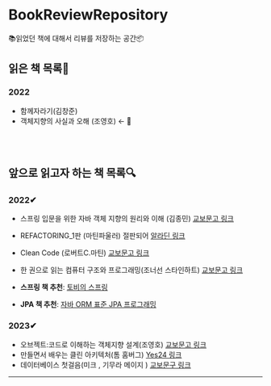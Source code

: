# BookReviewRepository
📚읽었던 책에 대해서 리뷰를 저장하는 공간📦


## 읽은 책 목록📖
### 2022
 -  함께자라기(김창준) 
 -  객체지향의 사실과 오해 (조영호) ← 👀

<br></br>
## 앞으로 읽고자 하는 책 목록🔍
###  2022✔
 - 스프링 입문을 위한 자바 객체 지향의 원리와 이해 (김종민)  [교보문고 링크](http://www.kyobobook.co.kr/product/detailViewKor.laf?ejkGb=KOR&mallGb=KOR&barcode=9788998139940&orderClick=LAG&Kc=)
 - REFACTORING_1판 (마틴파울러)  절판되어 [알라딘 링크](https://www.aladin.co.kr/shop/wproduct.aspx?ItemId=20793053)

 - Clean Code (로버트C.마틴)
  [교보문고 링크](http://www.kyobobook.co.kr/product/detailViewKor.laf?mallGb=KOR&barcode=9788966260959)     
 - 한 권으로 읽는 컴퓨터 구조와 프로그래밍(조너선 스타인하트)
   [교보문고 링크](http://www.kyobobook.co.kr/product/detailViewKor.laf?mallGb=KOR&barcode=9791189909284) 

 - **스프링 책 추천**: [토비의 스프링](http://www.yes24.com/Product/Goods/7516911)
 - **JPA 책 추천**:  [자바 ORM 표준 JPA 프로그래밍](http://www.yes24.com/Product/Goods/19040233)

### 2023✔
 - 오브젝트:코드로 이해하는 객체지향 설계(조영호)
  [교보문고 링크](http://www.kyobobook.co.kr/product/detailViewKor.laf?ejkGb=KOR&mallGb=KOR&barcode=9791158391409&orderClick=LAG&Kc=)
 - 만들면서 배우는 클린 아키텍처(톰 홈버그)
   [Yes24 링크](http://www.yes24.com/Product/Goods/105138479)
 - 데이터베이스 첫걸음(미크 , 기무라 메이지 )
 [교보문구 링크](http://www.kyobobook.co.kr/product/detailViewKor.laf?ejkGb=KOR&mallGb=KOR&barcode=9788968487316&orderClick=LAG&Kc=)

---
